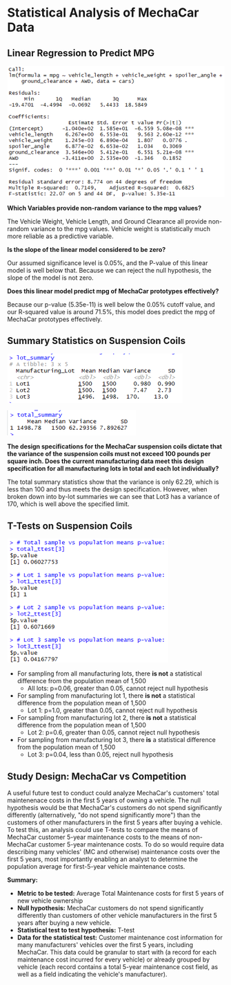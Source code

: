 # Statistical Analysis of MechaCar Data

## Linear Regression to Predict MPG
![](Resources/Challenge1.png)

**Which Variables provide non-random variance to the mpg values?**

The Vehicle Weight, Vehicle Length, and Ground Clearance all provide non-random variance to the mpg values. Vehicle weight is statistically much more reliable as a predictive variable.

**Is the slope of the linear model considered to be zero?**

Our assumed significance level is 0.05%, and the P-value of this linear model is well below that. Because we can reject the null hypothesis, the slope of the model is not zero.

**Does this linear model predict mpg of MechaCar prototypes effectively?**

Because our p-value (5.35e-11) is well below the 0.05% cutoff value, and our R-squared value is around 71.5%, this model does predict the mpg of MechaCar prototypes effectively.

## Summary Statistics on Suspension Coils
![](Resources/lotSummary.png)

![](Resources/totalSummary.png)

**The design specifications for the MechaCar suspension coils dictate that the variance of the suspension coils must not exceed 100 pounds per square inch. Does the current manufacturing data meet this design specification for all manufacturing lots in total and each lot individually?**

The total summary statistics show that the variance is only 62.29, which is less than 100 and thus meets the design specification. However, when broken down into by-lot summaries we can see that Lot3 has a variance of 170, which is well above the specified limit. 

## T-Tests on Suspension Coils

![](Resources/Ttest.png)

* For sampling from all manufacturing lots, there **is not** a statistical difference from the population mean of 1,500 
    * All lots: p=0.06, greater than 0.05, cannot reject null hypothesis
* For sampling from manufacturing lot 1, there **is not** a statistical difference from the population mean of 1,500 
    * Lot 1: p=1.0, greater than 0.05, cannot reject null hypothesis
* For sampling from manufacturing lot 2, there **is not** a statistical difference from the population mean of 1,500 
    * Lot 2: p=0.6, greater than 0.05, cannot reject null hypothesis
* For sampling from manufacturing lot 3, there **is** a statistical difference from the population mean of 1,500 
    * Lot 3: p=0.04, less than 0.05, reject null hypothesis

## Study Design: MechaCar vs Competition
A useful future test to conduct could analyze MechaCar's customers' total maintenenace costs in the first 5 years of owning a vehicle. The null hypothesis would be that MechaCar's customers do not spend significantly differently (alternatively, "do not spend significantly more") than the customers of other manufacturers in the first 5 years after buying a vehicle. To test this, an analysis could use T-tests to compare the means of MechaCar customer 5-year maintenance costs to the means of non-MechaCar customer 5-year maintenance costs. To do so would require data describing many vehicles' (MC and otherwise) maintenance costs over the first 5 years, most importantly enabling an analyst to determine the population average for first-5-year vehicle maintenance costs.

**Summary:**
* **Metric to be tested:** Average Total Maintenance costs for first 5 years of new vehicle ownership
* **Null hypothesis:** MechaCar customers do not spend significantly differently than customers of other vehicle manufacturers in the first 5 years after buying a new vehicle.
* **Statistical test to test hypothesis:** T-test
* **Data for the statistical test:** Customer maintenance cost information for many manufacturers' vehicles over the first 5 years, including MechaCar. This data could be granular to start with (a record for each maintenance cost incurred for every vehicle) or already grouped by vehicle (each record contains a total 5-year maintenance cost field, as well as a field indicating the vehicle's manufacturer).